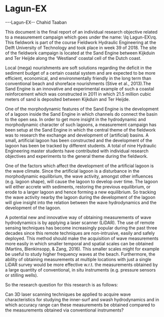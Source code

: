 # Lagun-EX
---Lagun-EX--
Chahid Taaban

This document is the final report of an individual research objective related to a measurement campaign which goes under the name: \lq Lagun-EX\rq. This fieldwork is part of the course Fieldwork Hydraulic Engineering at the Delft University of Technology and took place in week 39 of 2018. The site of the fieldwork campaign is located at the Sand Engine between Kijkduin and Ter Heijde along the ‘Westland’ coastal cell of the Dutch coast.

Local  (mega)  nourishments  are  soft  solutions  regarding  the  deficit  in  the  sediment  budget  of  a certain  coastal  system  and  are  expected  to  be  more  efficient,  economical,  and  environmentally friendly in the long term than conventional beach and shoreface nourishments (Stive et al., 2013).The Sand Engine is an innovative and experimental example of such a coastal reinforcement which was constructed in 2011 in which 21.5 million cubic meters of sand is deposited between Kijkduin and Ter Heijde.  

One of the morphodynamic features of the Sand Engine is the development of a lagoon inside the Sand Engine in which channels do connect the basin to the open sea.  In order to get more insight in  the  hydrodynamic  and  morphodynamic  character  of  such  lagoons,  a  measurement  campaign has been setup at the Sand Engine in which the central theme of the fieldwork was to research the exchange  and  development  of  (artificial)  basins.   A  small,  artificial  lagoon  has been  constructed  and the  development  of  the  lagoon  has been  be  tracked  by  different  students.   A  total  of  nine  Hydraulic Engineering master students have contributed with individual research objectives and experiments to the general theme during the fieldwork.

One of the factors which affect the development of the artificial lagoon is the wave climate. Since the artificial lagoon is a disturbance in the morphodynamic equilibrium, the wave activity, amongst other influences (e.g.  lagoon shape), will cause the lagoon to develop over time.  The lagoon will either accrete with sediments, restoring the previous equilibrium, or erode to a larger lagoon and hence  forming  a  new  equilibrium. So  tracking  the  wave  activity  nearby  the  lagoon  during  the development of the lagoon will give insight into the relation between the wave hydrodynamics and the development of the lagoon. 

A potential new and innovative way of obtaining measurements of wave hydrodynamics is by applying  a  laser  scanner  (LiDAR).  The  use  of  remote  sensing  techniques  has  become  increasingly popular during the past three decades since this remote techniques are non-intrusive, easily and safely deployed.  This method should make the acquisition of wave measurements more easily in which smaller temporal and spatial scales can be obtained (Martins, Blenkinsopp, & Zang, 2016). This smaller scales might for example be useful to study higher frequency waves at the beach.  Furthermore, the ability of obtaining measurements at multiple locations with just a single LiDAR survey would be more effective w.r.t.  the measurements obtained by a large quantity of conventional, in situ instruments (e.g.  pressure sensors or stilling wells). 

So the research question for this research is as follows:

Can 3D laser scanning techniques be applied to acquire wave characteristics for studying the inner-surf and swash hydrodynamics and in which accuracy range can these measurements be obtained compared to the measurements obtained via conventional instruments?
